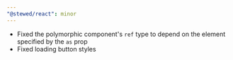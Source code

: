 ```yaml
---
"@stewed/react": minor
---
```


- Fixed the polymorphic component's `ref` type to depend on the element specified by the `as` prop
- Fixed loading button styles
